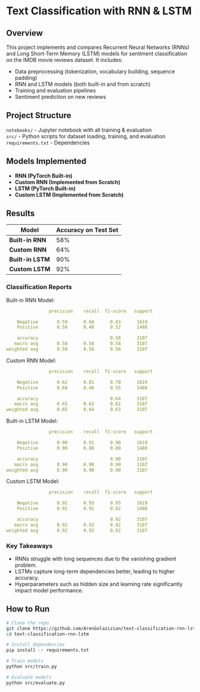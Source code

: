 #  Text Classification with RNN & LSTM

##  Overview
This project implements and compares Recurrent Neural Networks (RNNs) and Long Short-Term Memory (LSTM) models for sentiment classification on the IMDB movie reviews dataset. It includes:
- Data preprocessing (tokenization, vocabulary building, sequence padding)
- RNN and LSTM models (both built-in and from scratch)
- Training and evaluation pipelines
- Sentiment prediction on new reviews

##  Project Structure
`notebooks/` - Jupyter notebook with all training & evaluation\
`src/` - Python scripts for dataset loading, training, and evaluation\
`requirements.txt` - Dependencies



## Models Implemented
- **RNN (PyTorch Built-in)**
- **Custom RNN (Implemented from Scratch)**
- **LSTM (PyTorch Built-in)**
- **Custom LSTM (Implemented from Scratch)**

##  Results
| Model  | Accuracy on Test Set |
|--------|----------------------|
| **Built-in RNN** | 58% |
| **Custom RNN** | 64% |
| **Built-in LSTM** | 90% |
| **Custom LSTM** | 92% |

### Classification Reports
Built-in RNN Model:
```yaml
                precision    recall  f1-score   support

    Negative       0.59      0.68      0.63      1619
    Positive       0.58      0.48      0.52      1488

    accuracy                           0.58      3107
   macro avg       0.58      0.58      0.58      3107
weighted avg       0.58      0.58      0.58      3107
```
Custom RNN Model:
```yaml
                precision    recall  f1-score   support

    Negative       0.62      0.81      0.70      1619
    Positive       0.68      0.46      0.55      1488

    accuracy                           0.64      3107
   macro avg       0.65      0.63      0.62      3107
weighted avg       0.65      0.64      0.63      3107

```
Built-in LSTM Model:
```yaml
                precision    recall  f1-score   support

    Negative       0.90      0.91      0.90      1619
    Positive       0.90      0.88      0.89      1488

    accuracy                           0.90      3107
   macro avg       0.90      0.90      0.90      3107
weighted avg       0.90      0.90      0.90      3107

```
Custom LSTM Model:
```yaml
                precision    recall  f1-score   support

    Negative       0.92      0.93      0.93      1619
    Positive       0.92      0.91      0.92      1488

    accuracy                           0.92      3107
   macro avg       0.92      0.92      0.92      3107
weighted avg       0.92      0.92      0.92      3107
```
### Key Takeaways
- RNNs struggle with long sequences due to the vanishing gradient problem.
- LSTMs capture long-term dependencies better, leading to higher accuracy.
- Hyperparameters such as hidden size and learning rate significantly impact model performance.


##  How to Run
```bash
# Clone the repo
git clone https://github.com/ArenGolazizian/text-classification-rnn-lstm.git
cd text-classification-rnn-lstm

# Install dependencies
pip install -r requirements.txt

# Train models
python src/train.py

# Evaluate models
python src/evaluate.py
